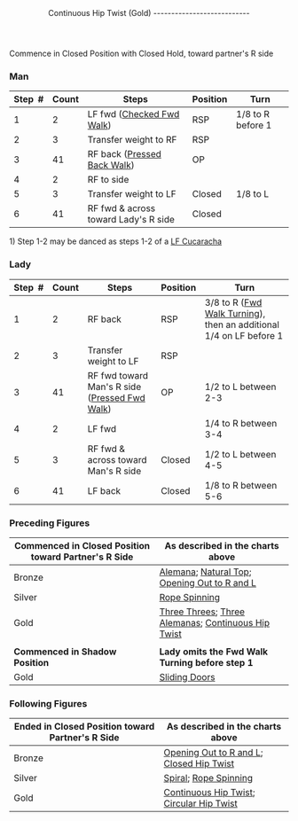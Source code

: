<header>Continuous Hip Twist (Gold)
---------------------------

 </header>Commence in Closed Position with Closed Hold, toward partner's R side

### Man

 | **Step<span style="color:white">\_</span>\#** | **Count** | **Steps** | **Position** | **Turn** |
|---|---|---|---|---|
| 1 | 2 | LF fwd ([Checked Fwd Walk](../technique/cr_checked_fwd_walk.md)) | RSP | 1/8 to R before 1 |
| 2 | 3 | Transfer weight to RF | RSP |  |
| 3 | 41 | RF back ([Pressed Back Walk](../technique/cr_pressed__bwd_walk.md)) | OP |  |
| 4 | 2 | RF to side |  |  |
| 5 | 3 | Transfer weight to LF | Closed | 1/8 to L |
| 6 | 41 | RF fwd &amp; across toward Lady's R side | Closed |  |

1\) Step 1-2 may be danced as steps 1-2 of a [LF Cucaracha](cucaracha.md)

### Lady

 | ****Step<span style="color:white">\_</span>\#**** | **Count** | **Steps** | **Position** | **Turn** |
|---|---|---|---|---|
| 1 | 2 | RF back | RSP | 3/8 to R ([Fwd Walk Turning](../technique/cr_fwd_walk_turning.md)), then an additional 1/4 on LF before 1 |
| 2 | 3 | Transfer weight to LF | RSP |  |
| 3 | 41 | RF fwd toward Man's R side ([Pressed Fwd Walk](../technique/cr_pressed__fwd_walk.md)) | OP | 1/2 to L between 2-3 |
| 4 | 2 | LF fwd |  | 1/4 to R between 3-4 |
| 5 | 3 | RF fwd &amp; across toward Man's R side | Closed | 1/2 to L between 4-5 |
| 6 | 41 | LF back | Closed | 1/8 to R between 5-6 |

### Preceding Figures

 | **Commenced in Closed Position toward Partner's R Side** | **As described in the charts above** |
|---|---|
| Bronze | [Alemana](alemana.md); [Natural Top](natural_top.md); [Opening Out to R and L](opening_out_LR.md) |
| Silver | [Rope Spinning](rope_spinning) |
| Gold | [Three Threes](three_threes.md); [Three Alemanas](three_alemanas.md); [Continuous Hip Twist](continuous_hip_twist.md) |
|  |  |
| **Commenced in Shadow Position** | **Lady omits the Fwd Walk Turning before step 1** |
| Gold | [Sliding Doors](sliding_doors.md) |

### Following Figures

 | **Ended in Closed Position toward Partner's R Side** | **As described in the charts above** |
|---|---|
| Bronze | [Opening Out to R and L](opening_out_LR.md); [Closed Hip Twist](closed_hip.md) |
| Silver | [Spiral](spiral.md); [Rope Spinning](rope_spinning.md) |
| Gold | [Continuous Hip Twist](continuous_hip_twist.md); [Circular Hip Twist](circular_hip_twist.md) |